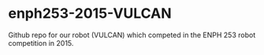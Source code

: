 # enph253-2015-VULCAN
Github repo for our robot (VULCAN) which competed in the ENPH 253 robot competition in 2015.
